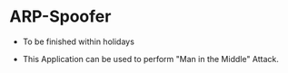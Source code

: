 ARP-Spoofer
===========

* To be finished within holidays

* This Application can be used to perform "Man in the Middle" Attack.
